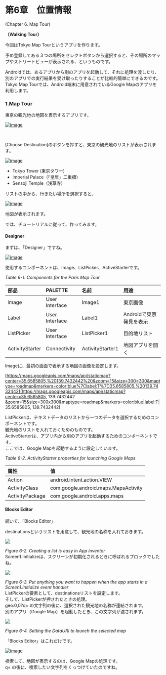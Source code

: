 # **第6章　位置情報**

\(Chapter 6. Map Tour\)

**（Walking Tour）**

今回はTokyo Map Tourというアプリを作ります。

予め登録してある３つの場所をセレクトボタンから選択すると、その場所のマップやストリートビューが表示される、というものです。

Androidでは、あるアプリから別のアプリを起動して、それに処理を渡したり、別のアプリでの実行結果を受け取ったりすることが比較的簡単にできるのです。  
Tokyo Map Tourでは、Android端末に用意されているGoogle Mapのアプリを利用します。

### **1.Map Tour**

東京の観光地の地図を表示するアプリです。

[![](https://i0.wp.com/edu2web.com/wordpress/wp-content/uploads/2017/06/image_thumb-5.png?resize=242%2C484&ssl=1 "image")](https://i2.wp.com/edu2web.com/wordpress/wp-content/uploads/2017/06/image-5.png?ssl=1)

[    
](https://edu2web.com/wordpress/wp-content/uploads/2017/06/image-1.png)

\[Choose Destination\]のボタンを押すと、東京の観光地のリストが表示されます。

[![](https://i1.wp.com/edu2web.com/wordpress/wp-content/uploads/2017/06/image_thumb-1.png?resize=242%2C484&ssl=1 "image")](https://i0.wp.com/edu2web.com/wordpress/wp-content/uploads/2017/06/image-2.png?ssl=1)

* Tokyo Tower \(東京タワー\)
* Imperial Palace（「皇居」二重橋）
* Sensoji Temple（浅草寺）

リストの中から、行きたい場所を選択すると、

[![](https://i1.wp.com/edu2web.com/wordpress/wp-content/uploads/2017/06/image_thumb-2.png?resize=242%2C484&ssl=1 "image")](https://i2.wp.com/edu2web.com/wordpress/wp-content/uploads/2017/06/image-3.png?ssl=1)

地図が表示されます。

では、チュートリアルに従って、作ってみます。

#### Designer

まずは、「Designer」ですね。

[![](https://i2.wp.com/edu2web.com/wordpress/wp-content/uploads/2017/06/image_thumb-3.png?resize=474%2C402&ssl=1 "image")](https://i0.wp.com/edu2web.com/wordpress/wp-content/uploads/2017/06/image-1.png?ssl=1)

使用するコンポーネントは、Image、ListPicker、ActiveStarterです。

_Table 6-1. Components for the Paris Map Tour_

| 部品 | PALETTE | 名前 | 用途 |
| :--- | :--- | :--- | :--- |
| Image | User Interface | Image1 | 東京画像 |
| Label | User Interface | Label1 | Androidで東京発見を表示 |
| ListPicker | User Interface | ListPicker1 | 目的地リスト |
| ActivityStarter | Connectivity | ActivityStarter1 | 地図アプリを開く |

Imageに、最初の画面で表示する地図の画像を設定します。

[https://maps.googleapis.com/maps/api/staticmap?center=35.6585805,%20139.7432442%20&zoom=15&size=300×300&maptype=roadmap&markers=color:blue%7Clabel:T%7C35.6585805,%20139.7432442](https://maps.googleapis.com/maps/api/staticmap?center=35.6585805, 139.7432442 &zoom=15&size=300x300&maptype=roadmap&markers=color:blue|label:T|35.6585805, 139.7432442)

ListPickerは、テキストデータのリストから一つのデータを選択するためのコンポーネントです。  
観光地のリストを入れておくためのものです。  
ActiveStarterは、アプリ内から別のアプリを起動するためのコンポーネントです。  
ここでは、Google Mapを起動するように設定しています。

_Table 6-2. ActivityStarter properties for launching Google Maps_

| 属性 | 值 |
| :--- | :--- |
| Action | android.intent.action.VIEW |
| ActivityClass | com.google.android.maps.MapsActivity |
| ActivityPackage | com.google.android.apps.maps |

#### Blocks Editor

続いて、「Blocks Editor」

destinationsというリストを用意して、観光地の名称を入れておきます。

![](https://i1.wp.com/edu2web.com/wordpress/wp-content/uploads/2017/06/mt6-2.png?w=474&ssl=1)

_Figure 6-2. Creating a list is easy in App Inventor_  
Screen1.Initializeは、スクリーンが初期化されるときに呼ばれるブロックでしたね。

![](https://i1.wp.com/edu2web.com/wordpress/wp-content/uploads/2017/06/mt6-3.png?w=474&ssl=1)

_Figure 6-3. Put anything you want to happen when the app starts in a Screen1.Initialize event handler_  
ListPickerの要素として、destinationsリストを設定します。  
そして、ListPickerが押されたときの処理。  
geo:0,0?q= の文字列の後に、選択された観光地の名称が連結されます。  
別のアプリ（Google Map）を起動したとき、この文字列が渡されます。

![](https://i1.wp.com/edu2web.com/wordpress/wp-content/uploads/2017/06/mt6-4.png?w=474&ssl=1)

_Figure 6-4. Setting the DataURI to launch the selected map_

「Blocks Editor」はこれだけです。

[![](https://i2.wp.com/edu2web.com/wordpress/wp-content/uploads/2017/06/image_thumb-4.png?resize=474%2C401&ssl=1 "image")](https://i1.wp.com/edu2web.com/wordpress/wp-content/uploads/2017/06/image-4.png?ssl=1)

検索して、地図が表示するのは、Google Mapの処理です。  
q= の後に、検索したい文字列をくっつけていたのですね。

